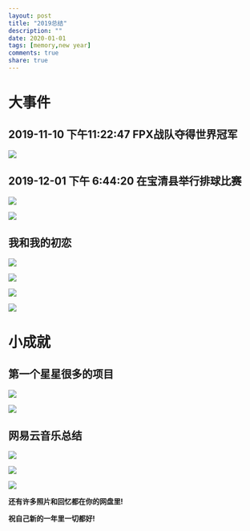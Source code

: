 ```yaml
---
layout: post
title: "2019总结"
description: ""
date: 2020-01-01
tags: [memory,new year]
comments: true
share: true
---
```


# 大事件

## 2019-11-10 下午11:22:47 FPX战队夺得世界冠军

![](https://gitee.com/hkslover/blog_img/raw/master/2019/62AE1DCFE73AB93A3BFADCF0AAADB28A.jpg)

## 2019-12-01 下午 6:44:20 在宝清县举行排球比赛

![](https://gitee.com/hkslover/blog_img/raw/master/2019/BED460DD06FFC4FE49F51765EC002B29.jpg)

![](https://gitee.com/hkslover/blog_img/raw/master/2019/19A0F59F017260D63B3196DC23AF6F41.jpg)

## 我和我的初恋

![](https://gitee.com/hkslover/blog_img/raw/master/2019/E75963EB0BABBC71148C524EC941CF16.jpg)

![](https://gitee.com/hkslover/blog_img/raw/master/2019/98F7BD0BEBE953F5A508C3E4C0A5D232.jpg)

![](https://gitee.com/hkslover/blog_img/raw/master/2019/126668DE1BE29B876F533501FAA79D31.jpg)

![](https://gitee.com/hkslover/blog_img/raw/master/2019/1D1ABB0A82B2B52D95B4EEF0E3AD9216.jpg)

# 小成就

## 第一个星星很多的项目

![](https://gitee.com/hkslover/blog_img/raw/master/2019/%E6%B7%B1%E5%BA%A6%E6%88%AA%E5%9B%BE_%E9%80%89%E6%8B%A9%E5%8C%BA%E5%9F%9F_20200101210550.png)

![](https://gitee.com/hkslover/blog_img/raw/master/2019/%E6%B7%B1%E5%BA%A6%E6%88%AA%E5%9B%BE_%E9%80%89%E6%8B%A9%E5%8C%BA%E5%9F%9F_20200101210614.png)

## 网易云音乐总结

![](https://gitee.com/hkslover/blog_img/raw/master/2019/B3E0205FFB788D6E2F98FA8697AB02C1.jpg)

![](https://gitee.com/hkslover/blog_img/raw/master/2019/46D245F851FF399749DBB4CF2C895CA9.jpg)

![](https://gitee.com/hkslover/blog_img/raw/master/2019/8BD7243D79AF69B458C2C9E4B0B7C4DB.jpg)

**还有许多照片和回忆都在你的网盘里!**

**祝自己新的一年里一切都好!**
